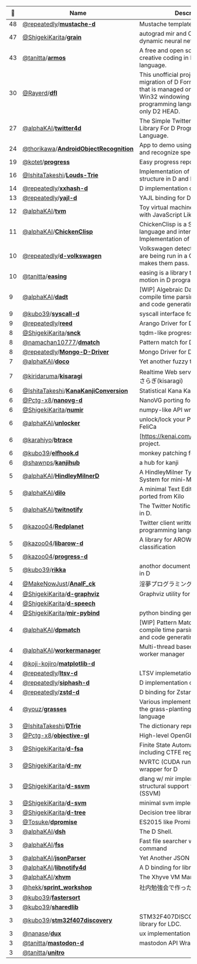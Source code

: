 |:star2: | Name | Description | 🌍|
|---|---|---|---|
|48|[@repeatedly](https://github.com/repeatedly)/[**mustache-d**](https://github.com/repeatedly/mustache-d)|Mustache template engine for D|[:arrow_upper_right:](http://mustache.github.com/)|
|47|[@ShigekiKarita](https://github.com/ShigekiKarita)/[**grain**](https://github.com/ShigekiKarita/grain)|autograd mir and CUDA library for dynamic neural networks in D.|[:arrow_upper_right:](https://shigekikarita.github.io/grain)|
|43|[@tanitta](https://github.com/tanitta)/[**armos**](https://github.com/tanitta/armos)|A free and open source library for creative coding in D programming language.||
|30|[@Rayerd](https://github.com/Rayerd)/[**dfl**](https://github.com/Rayerd/dfl)|This unofficial project for D2.x is a migration of D Forms Library (DFL) that is managed on SVN. DFL is a Win32 windowing library for the D programming language. We support only D2 HEAD.|[:arrow_upper_right:](http://wiki.dprogramming.com/Dfl/HomePage)|
|27|[@alphaKAI](https://github.com/alphaKAI)/[**twitter4d**](https://github.com/alphaKAI/twitter4d)|The Simple Twitter API Wrapper Library For D Programming Language.||
|24|[@thorikawa](https://github.com/thorikawa)/[**AndroidObjectRecognition**](https://github.com/thorikawa/AndroidObjectRecognition)|App to demo using android camera and recognize specific object.||
|19|[@kotet](https://github.com/kotet)/[**progress**](https://github.com/kotet/progress)|Easy progress reporting for D||
|16|[@IshitaTakeshi](https://github.com/IshitaTakeshi)/[**Louds-Trie**](https://github.com/IshitaTakeshi/Louds-Trie)|Implementation of the Trie data structure in D and Python.||
|14|[@repeatedly](https://github.com/repeatedly)/[**xxhash-d**](https://github.com/repeatedly/xxhash-d)|D implementation of xxhash||
|13|[@repeatedly](https://github.com/repeatedly)/[**yajl-d**](https://github.com/repeatedly/yajl-d)|YAJL binding for D||
|12|[@alphaKAI](https://github.com/alphaKAI)/[**tvm**](https://github.com/alphaKAI/tvm)|Toy virtual machine and JIT Engine with JavaScript Like Syntax||
|11|[@alphaKAI](https://github.com/alphaKAI)/[**ChickenClisp**](https://github.com/alphaKAI/ChickenClisp)|ChickenClisp is a Scheme like language and interpreter. An Implementation of Orelang in D||
|10|[@repeatedly](https://github.com/repeatedly)/[**d-volkswagen**](https://github.com/repeatedly/d-volkswagen)|Volkswagen detects when your tests are being run in a CI server, and makes them pass.||
|10|[@tanitta](https://github.com/tanitta)/[**easing**](https://github.com/tanitta/easing)|easing is a library that add flavor to motion in D programming language.||
|9|[@alphaKAI](https://github.com/alphaKAI)/[**dadt**](https://github.com/alphaKAI/dadt)|[WIP] Algebraic Data Type for D,  by compile time parsing with pegged and code generating||
|9|[@kubo39](https://github.com/kubo39)/[**syscall-d**](https://github.com/kubo39/syscall-d)|syscall interface for D.|[:arrow_upper_right:](http://code.dlang.org/packages/syscall-d)|
|9|[@repeatedly](https://github.com/repeatedly)/[**reed**](https://github.com/repeatedly/reed)|Arango Driver for D||
|8|[@ShigekiKarita](https://github.com/ShigekiKarita)/[**snck**](https://github.com/ShigekiKarita/snck)|tqdm-like progress bar for D||
|8|[@namachan10777](https://github.com/namachan10777)/[**dmatch**](https://github.com/namachan10777/dmatch)|Pattern match for D Language.||
|8|[@repeatedly](https://github.com/repeatedly)/[**Mongo-D-Driver**](https://github.com/repeatedly/Mongo-D-Driver)|Mongo Driver for D|[:arrow_upper_right:](http://www.mongodb.org/)|
|7|[@alphaKAI](https://github.com/alphaKAI)/[**doco**](https://github.com/alphaKAI/doco)|Yet another fuzzy text selector.||
|7|[@kiridaruma](https://github.com/kiridaruma)/[**kisaragi**](https://github.com/kiridaruma/kisaragi)|Realtime Web service framework きさらぎ(kisaragi)||
|6|[@IshitaTakeshi](https://github.com/IshitaTakeshi)/[**KanaKanjiConversion**](https://github.com/IshitaTakeshi/KanaKanjiConversion)|Statistical Kana Kanji Conversion||
|6|[@Pctg-x8](https://github.com/Pctg-x8)/[**nanovg-d**](https://github.com/Pctg-x8/nanovg-d)|NanoVG porting for dlang||
|6|[@ShigekiKarita](https://github.com/ShigekiKarita)/[**numir**](https://github.com/ShigekiKarita/numir)|numpy-like API wrappers of mir||
|6|[@alphaKAI](https://github.com/alphaKAI)/[**unlocker**](https://github.com/alphaKAI/unlocker)|unlock/lock your PC by touching with FeliCa||
|6|[@karahiyo](https://github.com/karahiyo)/[**btrace**](https://github.com/karahiyo/btrace)|[https://kenai.com/projects/btrace/]'s project.||
|6|[@kubo39](https://github.com/kubo39)/[**elfhook.d**](https://github.com/kubo39/elfhook.d)|monkey patching for shared object.||
|6|[@shawnps](https://github.com/shawnps)/[**kanjihub**](https://github.com/shawnps/kanjihub)|a hub for kanji||
|5|[@alphaKAI](https://github.com/alphaKAI)/[**HindleyMilnerD**](https://github.com/alphaKAI/HindleyMilnerD)|A HindleyMilner Type Inference System for mini-ML in D.||
|5|[@alphaKAI](https://github.com/alphaKAI)/[**dilo**](https://github.com/alphaKAI/dilo)|A minimal Text Editor in D Language, ported from Kilo||
|5|[@alphaKAI](https://github.com/alphaKAI)/[**twitnotify**](https://github.com/alphaKAI/twitnotify)|The Twitter Notification tool. Written in D.||
|5|[@kazoo04](https://github.com/kazoo04)/[**Redplanet**](https://github.com/kazoo04/Redplanet)|Twitter client written in the D programming language.||
|5|[@kazoo04](https://github.com/kazoo04)/[**libarow-d**](https://github.com/kazoo04/libarow-d)|A library for AROW linear classification||
|5|[@kazoo04](https://github.com/kazoo04)/[**progress-d**](https://github.com/kazoo04/progress-d)|||
|5|[@kubo39](https://github.com/kubo39)/[**rikka**](https://github.com/kubo39/rikka)|anothor document database written in D||
|4|[@MakeNowJust](https://github.com/MakeNowJust)/[**AnalF_ck**](https://github.com/MakeNowJust/AnalF_ck)|淫夢プログラミング言語||
|4|[@ShigekiKarita](https://github.com/ShigekiKarita)/[**d-graphviz**](https://github.com/ShigekiKarita/d-graphviz)|Graphviz utility for D||
|4|[@ShigekiKarita](https://github.com/ShigekiKarita)/[**d-speech**](https://github.com/ShigekiKarita/d-speech)||[:arrow_upper_right:](https://shigekikarita.github.io/d-speech/dspeech.html)|
|4|[@ShigekiKarita](https://github.com/ShigekiKarita)/[**mir-pybind**](https://github.com/ShigekiKarita/mir-pybind)|python binding generator for D||
|4|[@alphaKAI](https://github.com/alphaKAI)/[**dpmatch**](https://github.com/alphaKAI/dpmatch)|[WIP] Pattern Matching for D, by compile time parsing with pegged and code generating||
|4|[@alphaKAI](https://github.com/alphaKAI)/[**workermanager**](https://github.com/alphaKAI/workermanager)|Multi-thread based asynchronized worker manager||
|4|[@koji-kojiro](https://github.com/koji-kojiro)/[**matplotlib-d**](https://github.com/koji-kojiro/matplotlib-d)|||
|4|[@repeatedly](https://github.com/repeatedly)/[**ltsv-d**](https://github.com/repeatedly/ltsv-d)|LTSV implemetation for D||
|4|[@repeatedly](https://github.com/repeatedly)/[**siphash-d**](https://github.com/repeatedly/siphash-d)|D implementation of SipHash||
|4|[@repeatedly](https://github.com/repeatedly)/[**zstd-d**](https://github.com/repeatedly/zstd-d)|D binding for Zstandard||
|4|[@youz](https://github.com/youz)/[**grasses**](https://github.com/youz/grasses)|Various implementations of 'Grass' the grass-planting programming language||
|3|[@IshitaTakeshi](https://github.com/IshitaTakeshi)/[**DTrie**](https://github.com/IshitaTakeshi/DTrie)|The dictionary representation of Trie||
|3|[@Pctg-x8](https://github.com/Pctg-x8)/[**objective-gl**](https://github.com/Pctg-x8/objective-gl)|High-level OpenGL Wrapper/Helper||
|3|[@ShigekiKarita](https://github.com/ShigekiKarita)/[**d-fsa**](https://github.com/ShigekiKarita/d-fsa)|Finite State Automata Library for D including CTFE regex||
|3|[@ShigekiKarita](https://github.com/ShigekiKarita)/[**d-nv**](https://github.com/ShigekiKarita/d-nv)|NVRTC (CUDA runtime compiler) wrapper for D||
|3|[@ShigekiKarita](https://github.com/ShigekiKarita)/[**d-ssvm**](https://github.com/ShigekiKarita/d-ssvm)|dlang w/ mir implementation of structural support vector machines (SSVM)||
|3|[@ShigekiKarita](https://github.com/ShigekiKarita)/[**d-svm**](https://github.com/ShigekiKarita/d-svm)|minimal svm implementation||
|3|[@ShigekiKarita](https://github.com/ShigekiKarita)/[**d-tree**](https://github.com/ShigekiKarita/d-tree)|Decision tree library for D||
|3|[@Tosuke](https://github.com/Tosuke)/[**dpromise**](https://github.com/Tosuke/dpromise)|ES2015 like Promises for dlang||
|3|[@alphaKAI](https://github.com/alphaKAI)/[**dsh**](https://github.com/alphaKAI/dsh)|The D Shell.||
|3|[@alphaKAI](https://github.com/alphaKAI)/[**fss**](https://github.com/alphaKAI/fss)|Fast file searcher with locate command||
|3|[@alphaKAI](https://github.com/alphaKAI)/[**jsonParser**](https://github.com/alphaKAI/jsonParser)|Yet Another JSON parser for D.||
|3|[@alphaKAI](https://github.com/alphaKAI)/[**libnotify4d**](https://github.com/alphaKAI/libnotify4d)|A D binding for libnotify||
|3|[@alphaKAI](https://github.com/alphaKAI)/[**xhvm**](https://github.com/alphaKAI/xhvm)|The Xhyve VM Manager||
|3|[@hekk](https://github.com/hekk)/[**sprint_workshop**](https://github.com/hekk/sprint_workshop)|社内勉強会で作ったもの||
|3|[@kubo39](https://github.com/kubo39)/[**fastersort**](https://github.com/kubo39/fastersort)|||
|3|[@kubo39](https://github.com/kubo39)/[**sharedlib**](https://github.com/kubo39/sharedlib)|||
|3|[@kubo39](https://github.com/kubo39)/[**stm32f407discovery**](https://github.com/kubo39/stm32f407discovery)|STM32F407DISCOVERY dev board library for LDC.||
|3|[@nanase](https://github.com/nanase)/[**dux**](https://github.com/nanase/dux)|ux implementation for D||
|3|[@tanitta](https://github.com/tanitta)/[**mastodon-d**](https://github.com/tanitta/mastodon-d)|mastodon API Wrapper for dlang||
|3|[@tanitta](https://github.com/tanitta)/[**unitro**](https://github.com/tanitta/unitro)|||

